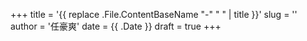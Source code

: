 +++
title = '{{ replace .File.ContentBaseName "-" " " | title }}'
slug = ''
author = '任豪爽'
date = {{ .Date }}
draft = true
+++

